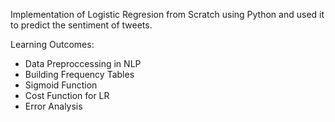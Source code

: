 Implementation of Logistic Regresion from Scratch using Python and used it to predict the sentiment of tweets.

Learning Outcomes:
- Data Preproccessing in NLP
- Building Frequency Tables
- Sigmoid Function
- Cost Function for LR
- Error Analysis
